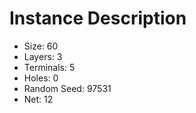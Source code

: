 # Instance Description

* Size: 60
* Layers: 3
* Terminals: 5
* Holes: 0
* Random Seed: 97531
* Net: 12
